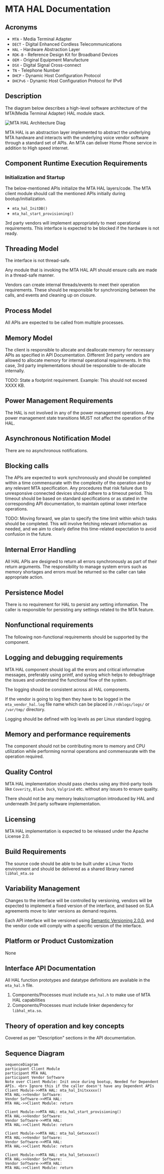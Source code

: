# MTA HAL Documentation

## Acronyms

- `MTA` \- Media Terminal Adapter
- `DECT` \- Digital Enhanced Cordless Telecommunications
- `HAL` \- Hardware Abstraction Layer
- `RDK-B` \- Reference Design Kit for Broadband Devices
- `OEM` \- Original Equipment Manufacture
- `DSX` \- Digital Signal Cross-connect
- `TN` \- Telephone Number
- `DHCP` \- Dynamic Host Configuration Protocol
- `DHCPv6` \- Dynamic Host Configuration Protocol for IPv6

## Description

The diagram below describes a high-level software architecture of the MTA(Media Terminal Adapter) HAL module stack.

![MTA HAL Architecture Diag](images/mta_hal_architecture.png)

MTA HAL is an abstraction layer implemented to abstract the underlying MTA hardware and interacts with the underlying voice vendor software through a standard set of APIs. An MTA can deliver Home Phone service in addition to High speed internet.

## Component Runtime Execution Requirements

### Initialization and Startup

The below-mentioned APIs initialize the MTA HAL layers/code. The MTA client module should call the mentioned APIs initially during bootup/initialization.

- `mta_hal_InitDB()`
- `mta_hal_start_provisioning()`

3rd party vendors will implement appropriately to meet operational requirements. This interface is expected to be blocked if the hardware is not ready.

## Threading Model

The interface is not thread-safe.

Any module that is invoking the MTA HAL API should ensure calls are made in a thread-safe manner.

Vendors can create internal threads/events to meet their operation requirements. These should be responsible for synchronizing between the calls, and events and cleaning up on closure.

## Process Model

All APIs are expected to be called from multiple processes.

## Memory Model

The client is responsible to allocate and deallocate memory for necessary APIs as specified in API Documentation.
Different 3rd party vendors are allowed to allocate memory for internal operational requirements. In this case, 3rd party implementations should be responsible to de-allocate internally.

TODO: State a footprint requirement. Example: This should not exceed XXXX KB.

## Power Management Requirements

The HAL is not involved in any of the power management operations.
Any power management state transitions MUST not affect the operation of the HAL.

## Asynchronous Notification Model

There are no asynchronous notifications.

## Blocking calls

The APIs are expected to work synchronously and should be completed within a time commensurate with the complexity of the operation and by any relevant MTA specification. Any procedures that risk failure due to unresponsive connected devices should adhere to a timeout period. This timeout should be based on standard specifications or as stated in the corresponding API documentation, to maintain optimal lower interface operations.

TODO: Moving forward, we plan to specify the time limit within which tasks should be completed. This will involve fetching relevant information as needed, and we aim to clearly define this time-related expectation to avoid confusion in the future.

## Internal Error Handling

All HAL APIs are designed to return all errors synchronously as part of their return arguments. The responsibility to manage system errors such as memory shortages and errors must be returned so the caller can take appropriate action.

## Persistence Model

There is no requirement for HAL to persist any setting information. The caller is responsible for persisting any settings related to the MTA feature.

## Nonfunctional requirements

The following non-functional requirements should be supported by the component.

## Logging and debugging requirements

MTA HAL component should log all the errors and critical informative messages, preferably using printf, and syslog which helps to debug/triage the issues and understand the functional flow of the system.

The logging should be consistent across all HAL components.

If the vendor is going to log then they have to be logged in the `mta_vendor_hal.log` file name which can be placed in `/rdklogs/logs/` or `/var/tmp/` directory.

Logging should be defined with log levels as per Linux standard logging.

## Memory and performance requirements

The component should not be contributing more to memory and CPU utilization while performing normal operations and commensurate with the operation required.

## Quality Control

MTA HAL implementation should pass checks using any third-party tools like `Coverity`, `Black Duck`, `Valgrind` etc. without any issues to ensure quality.

There should not be any memory leaks/corruption introduced by HAL and underneath 3rd party software implementation.

## Licensing

MTA HAL implementation is expected to be released under the Apache License 2.0.

## Build Requirements

The source code should be able to be built under a Linux Yocto environment and should be delivered as a shared library named `libhal_mta.so`

## Variability Management

Changes to the interface will be controlled by versioning, vendors will be expected to implement a fixed version of the interface, and based on SLA agreements move to later versions as demand requires.

Each API interface will be versioned using [Semantic Versioning 2.0.0](https://semver.org/), and the vendor code will comply with a specific version of the interface.

## Platform or Product Customization

None

## Interface API Documentation

All HAL function prototypes and datatype definitions are available in the `mta_hal.h` file.
  1.  Components/Processes must include `mta_hal.h` to make use of MTA HAL capabilities
  2.  Components/Processes must include linker dependency for `libhal_mta.so`.

## Theory of operation and key concepts

Covered as per "Description" sections in the API documentation.

## Sequence Diagram

```mermaid
sequenceDiagram
participant Client Module
participant MTA HAL
participant Vendor Software
Note over Client Module: Init once during bootup, Needed for Dependent APIs. <br> Ignore this if the caller doesn't have any Dependent APIs
Client Module->>MTA HAL: mta_hal_Initxxxxx()
MTA HAL->>Vendor Software: 
Vendor Software->>MTA HAL: 
MTA HAL->>Client Module: return

Client Module->>MTA HAL: mta_hal_start_provisioning()
MTA HAL->>Vendor Software: 
Vendor Software->>MTA HAL: 
MTA HAL->>Client Module: return

Client Module->>MTA HAL: mta_hal_Getxxxxx()
MTA HAL->>Vendor Software: 
Vendor Software->>MTA HAL: 
MTA HAL->>Client Module: return

Client Module->>MTA HAL: mta_hal_Setxxxxx()
MTA HAL->>Vendor Software: 
Vendor Software->>MTA HAL: 
MTA HAL->>Client Module: return
```
